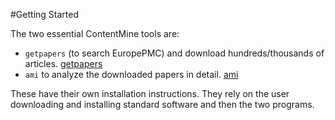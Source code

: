 #Getting Started

The two essential ContentMine tools are:
* `getpapers` (to search EuropePMC) and download hundreds/thousands of articles. [getpapers](getpapers.md)
* `ami` to analyze the downloaded papers in detail.  [ami](ami.md)

These have their own installation instructions. They rely on the user downloading and installing standard software and then the two programs.

